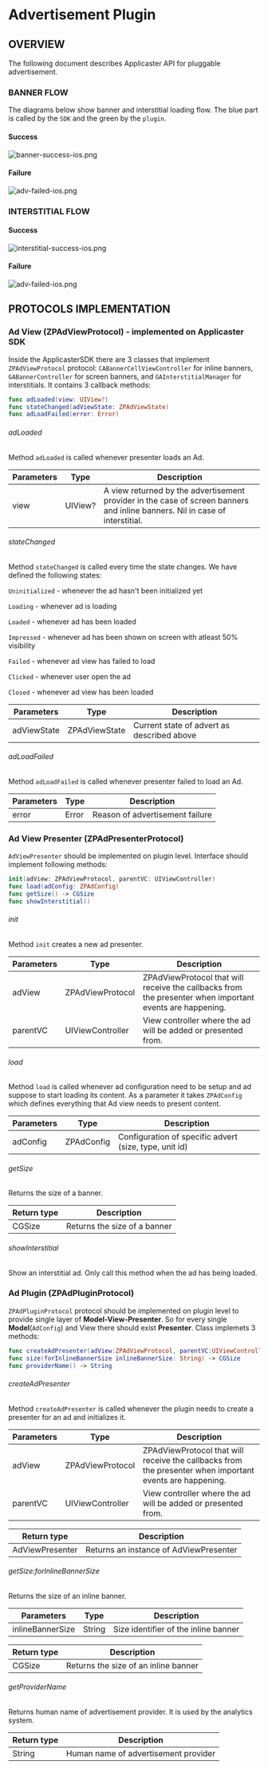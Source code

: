 # Advertisement Plugin

## OVERVIEW

The following document describes Applicaster API for pluggable advertisement.

### BANNER FLOW

The diagrams below show banner and interstitial loading flow. The blue part is called by the `SDK` and the green by the `plugin`.

#### Success

![banner-success-ios.png](./img/banner-success-ios.png)

#### Failure

![adv-failed-ios.png](./img/adv-failed-ios.png)

### INTERSTITIAL FLOW

#### Success

![interstitial-success-ios.png](./img/interstitial-success-ios.png)

#### Failure

![adv-failed-ios.png](./img/adv-failed-ios.png)

## PROTOCOLS IMPLEMENTATION

### Ad View (ZPAdViewProtocol) - implemented on Applicaster SDK

Inside the ApplicasterSDK there are 3 classes that implement `ZPAdViewProtocol` protocol: `CABannerCellViewController` for inline banners, `GABannerController` for screen banners, and `GAInterstitialManager` for interstitials. It contains 3 callback methods:

``` swift
func adLoaded(view: UIView?)
func stateChanged(adViewState: ZPAdViewState)
func adLoadFailed(error: Error)
```

###### adLoaded

Method `adLoaded` is called whenever presenter loads an Ad.

|Parameters|Type           | Description                                                  |
|----------|---------------|--------------------------------------------------------------|
|view      |UIView?           |  A view returned by the advertisement provider in the case of screen  banners and inline banners. Nil in case of interstitial.                  |

###### stateChanged

Method `stateChanged` is called every time the state changes. We have defined the following states:

`Uninitialized` - whenever the ad hasn't been initialized yet

`Loading` - whenever ad is loading

`Loaded` - whenever ad has been loaded

`Impressed` - whenever ad has been shown on screen with atleast 50% visibility

`Failed` - whenever ad view has failed to load

`Clicked` - whenever user open the ad

`Closed` - whenever ad view has been loaded

|Parameters |Type           | Description                                                  |
|-----------|---------------|--------------------------------------------------------------|
|adViewState|ZPAdViewState    |  Current state of advert as described above            |

###### adLoadFailed

Method `adLoadFailed` is called whenever presenter failed to load an Ad.

|Parameters|Type           | Description                                                  |
|----------|---------------|--------------------------------------------------------------|
|error       |Error      |  Reason of advertisement failure                             |

### Ad View Presenter (ZPAdPresenterProtocol)

`AdViewPresenter` should be implemented on plugin level. Interface should implement following methods:

``` swift
init(adView: ZPAdViewProtocol, parentVC: UIViewController)
func load(adConfig: ZPAdConfig)
func getSize() -> CGSize
func showInterstitial()
```

###### init

Method `init` creates a new ad presenter.

|Parameters|Type           | Description                                                  |
|----------|---------------|--------------------------------------------------------------|
|adView |ZPAdViewProtocol         | ZPAdViewProtocol that will receive the callbacks from the presenter when important events are happening. |
|parentVC |UIViewController         | View controller where the ad will be added or presented from. |

###### load

Method `load` is called whenever ad configuration need to be setup and ad suppose to start loading its content. As a parameter it takes `ZPAdConfig` which defines everything that Ad view needs to present content.

|Parameters|Type           | Description                                                  |
|----------|---------------|--------------------------------------------------------------|
|adConfig  |ZPAdConfig       |  Configuration of specific advert (size, type, unit id)      |

###### getSize

Returns the size of a banner.

|Return type                                    | Description                        |
|-----------------------------------------------|------------------------------------|
|CGSize|  Returns the size of a banner |

###### showInterstitial

Show an interstitial ad. Only call this method when the ad has being loaded.

### Ad Plugin (ZPAdPluginProtocol)

`ZPAdPluginProtocol` protocol should be implemented on plugin level to provide single layer of **Model-View-Presenter**. So for every single **Model**(`AdConfig`) and View there should exist **Presenter**. Class implemets 3 methods:

``` swift
func createAdPresenter(adView:ZPAdViewProtocol, parentVC:UIViewController) -> ZPAdPresenterProtocol
func size(forInlineBannerSize inlineBannerSize: String) -> CGSize
func providerName() -> String
```

###### createAdPresenter

Method `createAdPresenter` is called whenever the plugin needs to create a presenter for an ad and initializes it.

|Parameters|Type           | Description                                                  |
|----------|---------------|--------------------------------------------------------------|
|adView |ZPAdViewProtocol         | ZPAdViewProtocol that will receive the callbacks from the presenter when important events are happening. |
|parentVC |UIViewController         | View controller where the ad will be added or presented from. |

|Return type                                    | Description                            |
|-----------------------------------------------|----------------------------------------|
|AdViewPresenter                                |  Returns an instance of AdViewPresenter    |

###### getSize:forInlineBannerSize

Returns the size of an inline banner.

|Parameters|Type           | Description                                                  |
|----------|---------------|--------------------------------------------------------------|
|inlineBannerSize   |String        |  Size identifier of the inline banner                   |

|Return type                                    | Description                        |
|-----------------------------------------------|------------------------------------|
|CGSize|  Returns the size of an inline banner |

###### getProviderName

Returns human name of advertisement provider. It is used by the analytics system.

|Return type  | Description                           |
|-------------|---------------------------------------|
|String       |  Human name of advertisement provider |
